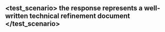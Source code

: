 <test_scenario>
the response represents a well-written technical refinement document
</test_scenario>
---